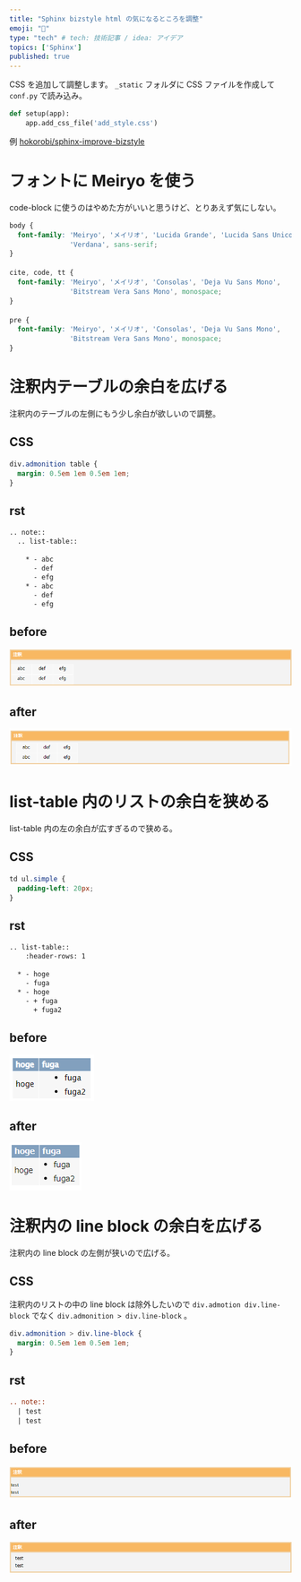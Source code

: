 ```yaml
---
title: "Sphinx bizstyle html の気になるところを調整"
emoji: "📌"
type: "tech" # tech: 技術記事 / idea: アイデア
topics: ['Sphinx']
published: true
---
```


CSS を追加して調整します。
`_static` フォルダに CSS ファイルを作成して `conf.py` で読み込み。

```python:conf.py へ追記
def setup(app):
    app.add_css_file('add_style.css')
```

例 [hokorobi/sphinx-improve-bizstyle](https://github.com/hokorobi/sphinx-improve-bizstyle)


# フォントに Meiryo を使う

code-block に使うのはやめた方がいいと思うけど、とりあえず気にしない。

```css:add_style.css
body {
  font-family: 'Meiryo', 'メイリオ', 'Lucida Grande', 'Lucida Sans Unicode', 'Geneva',
               'Verdana', sans-serif;
}

cite, code, tt {
  font-family: 'Meiryo', 'メイリオ', 'Consolas', 'Deja Vu Sans Mono',
               'Bitstream Vera Sans Mono', monospace;
}

pre {
  font-family: 'Meiryo', 'メイリオ', 'Consolas', 'Deja Vu Sans Mono',
               'Bitstream Vera Sans Mono', monospace;
}
```


# 注釈内テーブルの余白を広げる

注釈内のテーブルの左側にもう少し余白が欲しいので調整。

## CSS

```css:add_style.css
div.admonition table {
  margin: 0.5em 1em 0.5em 1em;
}
```

## rst

```
.. note::
  .. list-table::

    * - abc
      - def
      - efg
    * - abc
      - def
      - efg
```

## before

![before](/images/a1fd1b19cfdadd454650_admonition-table_before.png)

## after

![after](/images/a1fd1b19cfdadd454650_admonition-table_after.png)

# list-table 内のリストの余白を狭める

list-table 内の左の余白が広すぎるので狭める。

## CSS

```css:add_style.css
td ul.simple {
  padding-left: 20px;
}
```

## rst

```
.. list-table::
    :header-rows: 1

  * - hoge
    - fuga
  * - hoge
    - + fuga
      + fuga2
```

## before

![before](/images/a1fd1b19cfdadd454650_table-list_before.png)

## after

![after](/images/a1fd1b19cfdadd454650_table-list_after.png)


# 注釈内の line block の余白を広げる

注釈内の line block の左側が狭いので広げる。

## CSS

注釈内のリストの中の line block は除外したいので `div.admotion div.line-block` でなく `div.admonition > div.line-block` 。

```css:add_style.css
div.admonition > div.line-block {
  margin: 0.5em 1em 0.5em 1em;
}
```

## rst

```rst
.. note::
  | test
  | test
```

## before

![before](/images/a1fd1b19cfdadd454650_admonition-lineblock-before.png)

## after

![after](/images/a1fd1b19cfdadd454650_admonition-lineblock-after.png)

